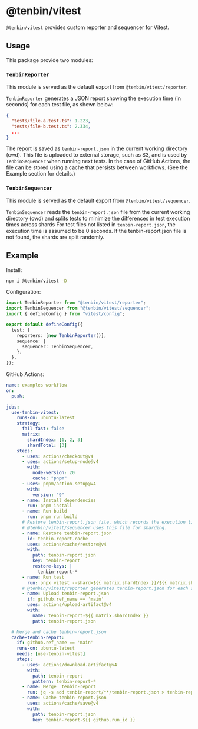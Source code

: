 # @tenbin/vitest

`@tenbin/vitest` provides custom reporter and sequencer for Vitest.

## Usage

This package provide two modules:

### `TenbinReporter`

This module is served as the default export from `@tenbin/vitest/reporter`.

`TenbinReporter` generates a JSON report showing the execution time (in seconds) for each test file, as shown below:

```json:tenbin-report.json
{
  "tests/file-a.test.ts": 1.223,
  "tests/file-b.test.ts": 2.334,
  ...
}
```

The report is saved as `tenbin-report.json` in the current working directory (cwd). This file is uploaded to external storage, such as S3, and is used by `TenbinSequencer` when running next tests. In the case of GitHub Actions, the file can be stored using a cache that persists between workflows. (See the Example section for details.)

### `TenbinSequencer`

This module is served as the default export from `@tenbin/vitest/sequencer`.

`TenbinSequencer` reads the `tenbin-report.json` file from the current working directory (cwd) and splits tests to minimize the differences in test execution times across shards For test files not listed in `tenbin-report.json`, the execution time is assumed to be 0 seconds. If the tenbin-report.json file is not found, the shards are split randomly.

## Example

Install:

```sh
npm i @tenbin/vitest -D
```

Configuration:

```ts
import TenbinReporter from "@tenbin/vitest/reporter";
import TenbinSequencer from "@tenbin/vitest/sequencer";
import { defineConfig } from "vitest/config";

export default defineConfig({
  test: {
    reporters: [new TenbinReporter()],
    sequence: {
      sequencer: TenbinSequencer,
    },
  },
});
```

GitHub Actions:

```yaml
name: examples workflow
on:
  push:

jobs:
  use-tenbin-vitest:
    runs-on: ubuntu-latest
    strategy:
      fail-fast: false
      matrix:
        shardIndex: [1, 2, 3]
        shardTotal: [3]
    steps:
      - uses: actions/checkout@v4
      - uses: actions/setup-node@v4
        with:
          node-version: 20
          cache: "pnpm"
      - uses: pnpm/action-setup@v4
        with:
          version: "9"
      - name: Install dependencies
        run: pnpm install
      - name: Run build
        run: pnpm run build
      # Restore tenbin-report.json file, which records the execution time of each test file.
      # @tenbin/vitest/sequencer uses this file for sharding.
      - name: Restore tenbin-report.json
        id: tenbin-report-cache
        uses: actions/cache/restore@v4
        with:
          path: tenbin-report.json
          key: tenbin-report
          restore-keys: |
            tenbin-report-*
      - name: Run test
        run: pnpx vitest --shard=${{ matrix.shardIndex }}/${{ matrix.shardTotal }}
      # @tenbin/vitest/reporter generates tenbin-report.json for each shard.
      - name: Upload tenbin-report.json
        if: github.ref_name == 'main'
        uses: actions/upload-artifact@v4
        with:
          name: tenbin-report-${{ matrix.shardIndex }}
          path: tenbin-report.json

  # Merge and cache tenbin-report.json
  cache-tenbin-report:
    if: github.ref_name == 'main'
    runs-on: ubuntu-latest
    needs: [use-tenbin-vitest]
    steps:
      - uses: actions/download-artifact@v4
        with:
          path: tenbin-report
          pattern: tenbin-report-*
      - name: Merge  tenbin-report
        run: jq -s add tenbin-report/**/tenbin-report.json > tenbin-report.json
      - name: Cache tenbin-report.json
        uses: actions/cache/save@v4
        with:
          path: tenbin-report.json
          key: tenbin-report-${{ github.run_id }}
```
